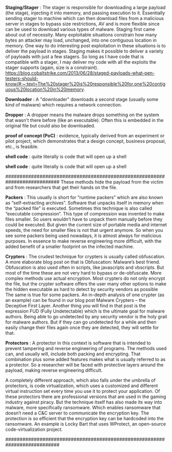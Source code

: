 

<b>Staging/Stager</b> : The stager is responsible for downloading a large payload (the stage), injecting it into memory, and passing execution to it. Essentially sending stager to machine which can then download files from a malicious server in stages to bypass size restrictions, AV and is more flexible since can be used to download various types of malware. Staging first came about out of necessity. Many exploitable situations constrain how many bytes an attacker may load, unchanged, into one contiguous location in memory. One way to do interesting post exploitation in these situations is to deliver the payload in stages. Staging makes it possible to deliver a variety of payloads with just a few stagers. So long as I have code that is compatible with a stager, I may deliver my code with all the exploits the stager supports (again, size is a constraint).
https://blog.cobaltstrike.com/2013/06/28/staged-payloads-what-pen-testers-should-know/#:~:text=The%20stager%20is%20responsible%20for,one%20contiguous%20location%20in%20memory.

<b>Downloader</b> : A "downloader" downloads a second stage (usually some kind of malware) which requires a network connection.

<b>Dropper</b> : A dropper means the malware drops something on the system that wasn't there before (like an executable). Often this is embedded in the original file but could also be downloaded.

<b>proof of concept (PoC)</b> : evidence, typically derived from an experiment or pilot project, which demonstrates that a design concept, business proposal, etc., is feasible.

<b>shell code</b> : quite literally is code that will open up a shell

<b>shell code</b> : quite literally is code that will open up a shell

###########################################################################
These methods hide the payload from the victim and from researchers that get their hands on the file.

<b>Packers</b> : This usually is short for “runtime packers” which are also known as “self-extracting archives”. Software that unpacks itself in memory when the “packed file” is executed. Sometimes this technique is also called “executable compression”. This type of compression was invented to make files smaller. So users wouldn’t have to unpack them manually before they could be executed. But given the current size of portable media and internet speeds, the need for smaller files is not that urgent anymore. So when you see some packers being used nowadays, it is almost always for malicious purposes. In essence to make reverse engineering more difficult, with the added benefit of a smaller footprint on the infected machine.

<b>Crypters</b> : The crudest technique for crypters is usually called obfuscation. A more elaborate blog post on that is Obfuscation: Malware’s best friend. Obfuscation is also used often in scripts, like javascripts and vbscripts. But most of the time these are not very hard to bypass or de-obfuscate. More complex methods use actual encryption. Most crypters do not only encrypt the file, but the crypter software offers the user many other options to make the hidden executable as hard to detect by security vendors as possible The same is true for some packers. An in-depth analysis of one crypter (as an example) can be found in our blog post Malware Crypters – the Deceptive First Layer. Another thing you will find in that post is the expression FUD (Fully Undetectable) which is the ultimate goal for malware authors. Being able to go undetected by any security vendor is the holy grail for malware authors. But if they can go undetected for a while and then easily change their files again once they are detected, they will settle for that.

<b>Protectors</b> : A protector in this context is software that is intended to prevent tampering and reverse engineering of programs. The methods used can, and usually will, include both packing and encrypting. That combination plus some added features makes what is usually referred to as a protector. So a researcher will be faced with protective layers around the payload, making reverse engineering difficult.

A completely different approach, which also falls under the umbrella of protectors, is code virtualization, which uses a customized and different virtual instruction set every time you use it to protect your application. Of these protectors there are professional versions that are used in the gaming industry against piracy. But the technique itself has also made its way into malware, more specifically ransomware. Which enables ransomware that doesn’t need a C&C server to communicate the encryption key. The protection is so efficient that the encryption key can be hardcoded into the ransomware. An example is Locky Bart that uses WProtect, an open-source code-virtualization project.

###########################################################################
